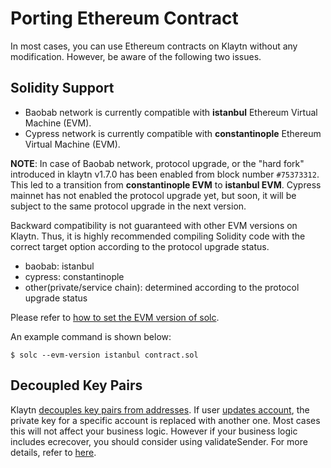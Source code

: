 # Porting Ethereum Contract <a id="porting-ethereum-contract"></a>

In most cases, you can use Ethereum contracts on Klaytn without any modification.
However, be aware of the following two issues.  

## Solidity Support <a id="solidity-support"></a>

* Baobab network is currently compatible with **istanbul** Ethereum Virtual Machine (EVM).
* Cypress network is currently compatible with **constantinople** Ethereum Virtual Machine (EVM).

**NOTE**: In case of Baobab network, protocol upgrade, or the "hard fork" introduced in klaytn v1.7.0 has been enabled from block number `#75373312`. This led to a transition from **constantinople EVM** to **istanbul EVM**.
Cypress mainnet has not enabled the protocol upgrade yet, but soon, it will be subject to the same protocol upgrade in the next version. 

Backward compatibility is not guaranteed with other EVM versions on Klaytn.
Thus, it is highly recommended compiling Solidity code with the correct target option according to the protocol upgrade status.
* baobab: istanbul
* cypress: constantinople
* other(private/service chain): determined according to the protocol upgrade status

Please refer to [how to set the EVM version of solc](https://solidity.readthedocs.io/en/latest/using-the-compiler.html#setting-the-evm-version-to-target).


An example command is shown below:

```
$ solc --evm-version istanbul contract.sol
```

## Decoupled Key Pairs <a id="decoupled-key-pairs"></a>

Klaytn [decouples key pairs from addresses](../klaytn/design/accounts.md#decoupling-key-pairs-from-addresses). If user [updates account](../klaytn/design/transactions/basic.md#txtypeaccountupdate), the private key for a specific account is replaced with another one. Most cases this will not affect your business logic. However if your business logic includes ecrecover, you should consider using validateSender. For more details, refer to [here](precompiled-contracts/precompiled-contracts.md).
